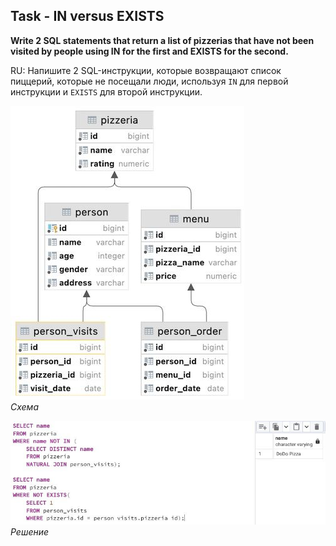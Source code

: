 ## Task - IN versus EXISTS

**Write 2 SQL statements that return a list of pizzerias that have not been visited by people using IN for the first and EXISTS for the second.**

RU: Напишите 2 SQL-инструкции, которые возвращают список пиццерий, которые не посещали люди, используя `IN` для первой инструкции и `EXISTS` для второй инструкции.

![Screenshot](../screenshots/scheme.jpg "Схема")\
*Схема*

![Screenshot](../screenshots/ex09.jpg "Решение")\
*Решение*